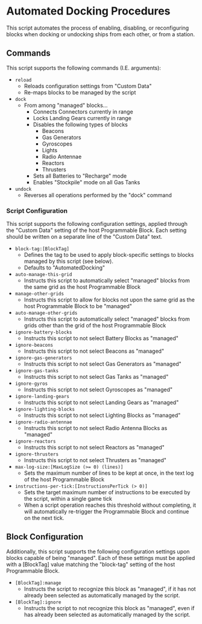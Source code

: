 # Automated Docking Procedures

This script automates the process of enabling, disabling, or reconfiguring blocks when docking or undocking ships from each other, or from a station.

## Commands

This script supports the following commands (I.E. arguments):

- `reload`
  - Reloads configuration settings from "Custom Data"
  - Re-maps blocks to be managed by the script
- `dock`
  - From among "managed" blocks...
    - Connects Connectors currently in range
    - Locks Landing Gears currently in range
    - Disables the following types of blocks
      - Beacons
      - Gas Generators
      - Gyroscopes
      - Lights
      - Radio Antennae
      - Reactors
      - Thrusters
    - Sets all Batteries to "Recharge" mode
    - Enables "Stockpile" mode on all Gas Tanks
- `undock`
  - Reverses all operations performed by the "dock" command
 
 ### Script Configuration
 
 This script supports the following configuration settings, applied through the "Custom Data" setting of the host Programmable Block. Each setting should be written on a separate line of the "Custom Data" text.
 
- `block-tag:[BlockTag]`
  - Defines the tag to be used to apply block-specific settings to blocks managed by this script (see below).
  - Defaults to "AutomatedDocking"
- `auto-manage-this-grid`
  - Instructs this script to automatically select "managed" blocks from the same grid as the host Programmable Block
- `manage-other-grids`
  - Instructs this script to allow for blocks not upon the same grid as the host Programmable Block to be "managed"
- `auto-manage-other-grids`
  - Instructs this script to automatically select "managed" blocks from grids other than the grid of the host Programmable Block
- `ignore-battery-blocks`
  - Instructs this script to not select Battery Blocks as "managed"
- `ignore-beacons`
  - Instructs this script to not select Beacons as "managed"
- `ignore-gas-generators`
  - Instructs this script to not select Gas Generators as "managed"
- `ignore-gas-tanks`
  - Instructs this script to not select Gas Tanks as "managed"
- `ignore-gyros`
  - Instructs this script to not select Gyroscopes as "managed"
- `ignore-landing-gears`
  - Instructs this script to not select Landing Gears as "managed"
- `ignore-lighting-blocks`
  - Instructs this script to not select Lighting Blocks as "managed"
- `ignore-radio-antennae`
  - Instructs this script to not select Radio Antenna Blocks as "managed"
- `ignore-reactors`
  - Instructs this script to not select Reactors as "managed"
- `ignore-thrusters`
  - Instructs this script to not select Thrusters as "managed"
- `max-log-size:[MaxLogSize (>= 0) (lines)]`
  - Sets the maximum number of lines to be kept at once, in the text log of the host Programmable Block
- `instructions-per-tick:[InstructionsPerTick (> 0)]`
  - Sets the target maximum number of instructions to be executed by the script, within a single game tick
  - When a script operation reaches this threshold without completing, it will automatically re-trigger the Programmable Block and continue on the next tick.

## Block Configuration

Additionally, this script supports the following configuration settings upon blocks capable of being "managed". Each of these settings must be applied with a [BlockTag] value matching the "block-tag" setting of the host Programmable Block.

- `[BlockTag]:manage`
  - Instructs the script to recognize this block as "managed", if it has not already been selected as automatically managed by the script.
- `[BlockTag]:ignore`
  - Instructs the script to not recognize this block as "managed", even if has already been selected as automatically managed by the script.